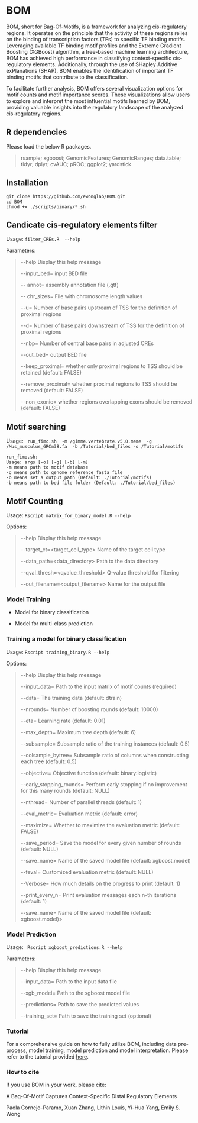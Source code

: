 # BOM
BOM, short for Bag-Of-Motifs, is a framework for analyzing cis-regulatory regions. 
It operates on the principle that the activity of these regions relies on the binding of transcription factors (TFs) to specific TF binding motifs. Leveraging available TF binding motif profiles and the Extreme Gradient Boosting (XGBoost) algorithm, a tree-based machine learning architecture, BOM has achieved high performance in classifying context-specific cis-regulatory elements. 
Additionally, through the use of SHapley Additive exPlanations (SHAP), BOM enables the identification of important TF binding motifs that contribute to the classification. 

To facilitate further analysis, BOM offers several visualization options for motif counts and motif importance scores. 
These visualizations allow users to explore and interpret the most influential motifs learned by BOM, providing valuable insights into the regulatory landscape of the analyzed cis-regulatory regions.

## R dependencies

Please load the below R packages.
> rsample; xgboost; GenomicFeatures; GenomicRanges; data.table; tidyr; dplyr; cvAUC; pROC; ggplot2; yardstick

## Installation 

```
git clone https://github.com/ewonglab/BOM.git
cd BOM
chmod +x ./scripts/binary/*.sh
```

## Candicate cis-regulatory elements filter

Usage:  ```filter_CREs.R  --help ```

Parameters:
> 
> --help  Display this help message
> 
> --input_bed=<file> input BED file
> 
> -- annot=<file> assembly annotation file (.gtf) 
>
> -- chr_sizes=<file> File with chromosome length values 
>
> --u=<integer>   Number of base pairs upstream of TSS for the definition of proximal regions
>
> --d=<integer>   Number of base pairs downstream of TSS for the definition of proximal regions
>
> --nbp=<integer> Number of central base pairs in adjusted CREs 
>
> --out_bed=<file> output BED file
>
> --keep_proximal=<logical> whether only proximal regions to TSS should be retained (default: FALSE)
>
> --remove_proximal=<logical> whether proximal regions to TSS should be removed (default: FALSE)
>
> --non_exonic=<logical> whether regions overlapping exons should be removed (default: FALSE)

## Motif searching

Usage: ``` run_fimo.sh  -m /gimme.vertebrate.v5.0.meme  -g /Mus_musculus_GRCm38.fa  -b /Tutorial/bed_files -o /Tutorial/motifs```

```
run_fimo.sh: 
Usage: args [-o] [-g] [-b] [-m] 
-m means path to motif database
-g means path to genome reference fasta file
-o means set a output path (Default: ./Tutorial/motifs)
-b means path to bed file folder (Default: ./Tutorial/bed_files)
```

## Motif Counting

Usage:  ```Rscript matrix_for_binary_model.R --help```

Options:

> --help                           Display this help message
>
>  --target_ct=<target_cell_type>    Name of the target cell type
>  
>  --data_path=<data_directory>     Path to the data directory
>  
>  --qval_thresh=<qvalue_threshold> Q-value threshold for filtering
>  
>  --out_filename=<output_filename> Name for the output file
  
### Model Training

- Model for binary classification

- Model for multi-class prediction

### Training a model for binary classification

Usage: ```Rscript training_binary.R --help```

Options:

> --help                    Display this help message
>
> --input_data=<file>		Path to the input matrix of motif counts (required)
>
> --data=<data>			The training data (default: dtrain)
>
> --nrounds=<n>			Number of boosting rounds (default: 10000)
>
> --eta=<value>			Learning rate (default: 0.01)
>
> --max_depth=<n>		Maximum tree depth (default: 6)
>
> --subsample=<value>		Subsample ratio of the training instances (default: 0.5)
>
> --colsample_bytree=<value>	Subsample ratio of columns when constructing each tree (default: 0.5)
>
> --objective=<name>		Objective function (default: binary:logistic)
>
> --early_stopping_rounds=<n>	Perform early stopping if no improvement for this many rounds (default: NULL)
>
> --nthread=<n>			Number of parallel threads (default: 1)
>
> --eval_metric=<name>		Evaluation metric (default: error)
>
> --maximize=<bool>		Whether to maximize the evaluation metric (default: FALSE)
>
> --save_period=<n>		Save the model for every given number of rounds (default: NULL)
>
> --save_name=<file>		Name of the saved model file (default: xgboost.model)
>
> --feval=<file>		Customized evaluation metric (default: NULL)
>
> --Verbose=<file>		How much details on the progress to print (default: 1)
>
> --print_every_n=<file>		Print evaluation messages each n-th iterations (default: 1)
>
> --save_name=<file>		Name of the saved model file (default: xgboost.model)>


### Model Prediction

Usage: ``` Rscript xgboost_predictions.R --help```

Parameters:
> --help                    Display this help message
>
> --input_data=<file>       Path to the input data file
>
> --xgb_model=<file>        Path to the xgboost model file
>
> --predictions=<file>      Path to save the predicted values
>
> --training_set=<file>     Path to save the training set (optional)

### Tutorial
For a comprehensive guide on how to fully utilize BOM, including data pre-process, model training, model prediction and model interpretation.
Please refer to the tutorial provided [here](https://github.com/ewonglab/BOM/tree/main/Tutorial).

### How to cite
If you use BOM in your work, please cite:

A Bag-Of-Motif Captures Context-Specific Distal Regulatory Elements

Paola Cornejo-Paramo, Xuan Zhang, Lithin Louis, Yi-Hua Yang, Emily S. Wong










